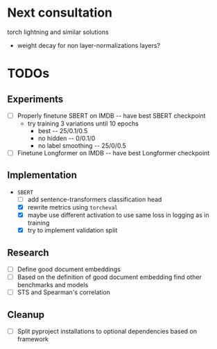 # Next consultation

torch lightning and similar solutions
- weight decay for non layer-normalizations layers?

# TODOs


## Experiments

- [ ] Properly finetune SBERT on IMDB -- have best SBERT checkpoint
    - try training 3 variations until 10 epochs
        - best -- 25/0.1/0.5
        - no hidden -- 0/0.1/0
        - no label smoothing -- 25/0/0.5
- [ ] Finetune Longformer on IMDB -- have best Longformer checkpoint

## Implementation

- `SBERT`
    - [ ] add sentence-transformers classification head
    - [x] rewrite metrics using `torcheval`
    - [x] maybe use different activation to use same loss in logging as in training
    - [x] try to implement validation split

## Research

- [ ] Define good document embeddings
- [ ] Based on the definition of good document embedding find other benchmarks
  and models
- [ ] STS and Spearman's correlation

## Cleanup

- [ ] Split pyproject installations to optional dependencies based on framework


